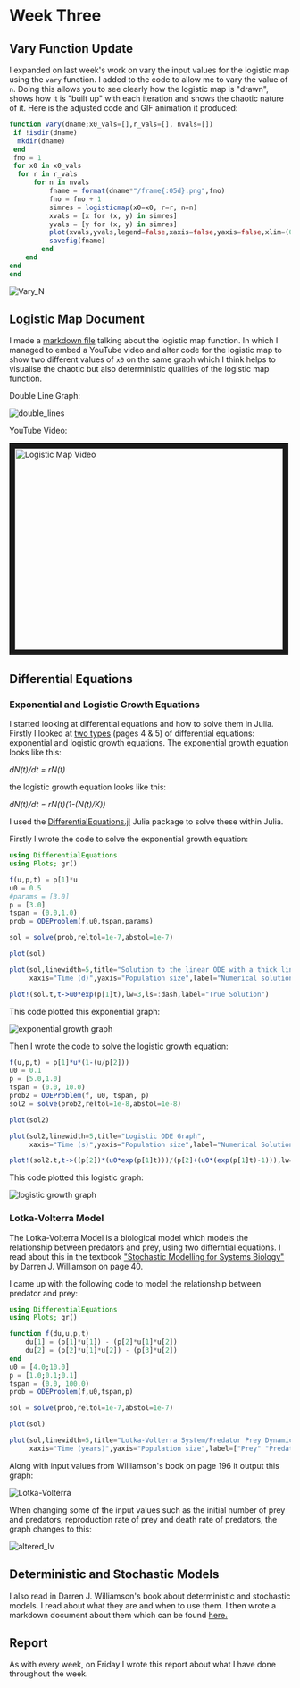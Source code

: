# Week Three

## Vary Function Update

I expanded on last week's work on vary the input values for the logistic map using the `vary` function. I added to the code to allow me to vary the value of `n`. Doing this allows you to see clearly how the logistic map is "drawn", shows how it is "built up" with each iteration and shows the chaotic nature of it. Here is the adjusted code and GIF animation it produced:

```julia
function vary(dname;x0_vals=[],r_vals=[], nvals=[])
 if !isdir(dname)
  mkdir(dname)
 end
 fno = 1
 for x0 in x0_vals
  for r in r_vals
      for n in nvals
          fname = format(dname*"/frame{:05d}.png",fno)
          fno = fno + 1
          simres = logisticmap(x0=x0, r=r, n=n)
          xvals = [x for (x, y) in simres]
          yvals = [y for (x, y) in simres]
          plot(xvals,yvals,legend=false,xaxis=false,yaxis=false,xlim=(0,1),ylim=(0,1));
          savefig(fname)
        end
    end
end
end
```

![Vary_N](../../code/week_two-graph_animation/frames_n/output.gif)

## Logistic Map Document

I made a [markdown file](https://github.com/lwlss/MacPherson_2020/blob/master/markdown/logistic_maps.md) talking about the logistic map function. In which I managed to embed a YouTube video and alter code for the logistic map to show two different values of `x0` on the same graph which I think helps to visualise the chaotic but also deterministic qualities of the logistic map function.

Double Line Graph:

![double_lines](../../images/double_lines.png)

YouTube Video:

<a href="http://www.youtube.com/watch?feature=player_embedded&v=ovJcsL7vyrkE
" target="_blank"><img src="http://img.youtube.com/vi/ovJcsL7vyrk/0.jpg"
alt="Logistic Map Video" width="480" height="360" border="10" /></a>

## Differential Equations

### Exponential and Logistic Growth Equations

I started looking at differential equations and how to solve them in Julia. Firstly I looked at [two types](https://lwlss.net/talks/MathModel.pdf) (pages 4 & 5) of differential equations: exponential and logistic growth equations. The exponential growth equation looks like this:

*dN(t)/dt = rN(t)*

the logistic growth equation looks like this:

*dN(t)/dt = rN(t)(1-(N(t)/K))*

I used the [DifferentialEquations.jl](https://diffeq.sciml.ai/stable/) Julia package to solve these within Julia.

Firstly I wrote the code to solve the exponential growth equation:

```julia
using DifferentialEquations
using Plots; gr()

f(u,p,t) = p[1]*u
u0 = 0.5
#params = [3.0]
p = [3.0]
tspan = (0.0,1.0)
prob = ODEProblem(f,u0,tspan,params)

sol = solve(prob,reltol=1e-7,abstol=1e-7)

plot(sol)

plot(sol,linewidth=5,title="Solution to the linear ODE with a thick line",
     xaxis="Time (d)",yaxis="Population size",label="Numerical solution")

plot!(sol.t,t->u0*exp(p[1]t),lw=3,ls=:dash,label="True Solution")
```

This code plotted this exponential graph:

![exponential growth graph](../../images/exponential_growth.png)

Then I wrote the code to solve the logistic growth equation:

```julia
f(u,p,t) = p[1]*u*(1-(u/p[2]))
u0 = 0.1
p = [5.0,1.0]
tspan = (0.0, 10.0)
prob2 = ODEProblem(f, u0, tspan, p)
sol2 = solve(prob2,reltol=1e-8,abstol=1e-8)

plot(sol2)

plot(sol2,linewidth=5,title="Logistic ODE Graph",
     xaxis="Time (s)",yaxis="Population size",label="Numerical Solution", legend=:bottomright)

plot!(sol2.t,t->((p[2])*(u0*exp(p[1]t)))/(p[2]+(u0*(exp(p[1]t)-1))),lw=3,ls=:dash,label="True Solution")
```

This code plotted this logistic graph:

![logistic growth graph](../../images/logistic_growth.png)

### Lotka-Volterra Model

The Lotka-Volterra Model is a biological model which models the relationship between predators and prey, using two differntial equations. I read about this in the textbook ["Stochastic Modelling for Systems Biology"](https://mail-attachment.googleusercontent.com/attachment/u/1/?ui=2&ik=709cc05d41&attid=0.1&permmsgid=msg-f:1672754042712343355&th=1736d0f07077c33b&view=att&disp=inline&realattid=f_kcuq0isz0&saddbat=ANGjdJ-RlzsDz6fzOS11dVAZX9t19U0OuJOcs07zRwnstB7wQVZqec-xGIFnMMbLNoh3NCOtSdApldlZPPM27hxoKb87GTVFj2eQEc_Fg49B7qBtfE0HQ09cy1iD8E_wMcV6hNmKjkQ2G5zqIhOK3SqVNhnUcJ9uM7nivONm9Y3QGC0QuPllc0z_j4NKc70Gs9_IPBfDgWfVJBvoujDYo_NNLI9PM39y-M2S_y_RszMfxBL6_cySk8jlOBtQs7k0IGSK61nPxyL3kA5Z6clHW-RvfHApIEozBHgn1SFS5qqDS-ilYVNa9Ma-pEm1GCEPvQZr-fFlc9GpoeVia1hYG70oEo-XOSRBjR_0DpqrVAUs7V1YBw5pAMxlu3___f3xD5mL7WPgiQ3SYaMiKzTZ1EQgiYch_B-sZ6fwkMLeWlZ6X-pXbny5G8D96BGQ28fXL1Z9yLB5jDby8BQ_f_BdAntWHE36HjidYC13XuGCQzW1JMmS_-rRMwPlWAZR78qK5I-lCcnjatinA1ZMn80euLx7CwJag7Jgt2P2Sn2wz4Xtpn1JtcRpoJtzjaofsK3jaNqA5piZEV34mMgXMuN6DknINknskv36mNvVwivvc22ww24L8-gYYxy3uTm96-4xHBvh_Rt_KErNd5QHg8nyWS2jD83dQIXpOuz42AvX38bhxrZCiam_3-7ahhe2awc) by Darren J. Williamson on page 40.

I came up with the following code to model the relationship between predator and prey:

```julia
using DifferentialEquations
using Plots; gr()

function f(du,u,p,t)
    du[1] = (p[1]*u[1]) - (p[2]*u[1]*u[2])
    du[2] = (p[2]*u[1]*u[2]) - (p[3]*u[2])
end
u0 = [4.0;10.0]
p = [1.0;0.1;0.1]
tspan = (0.0, 100.0)
prob = ODEProblem(f,u0,tspan,p)

sol = solve(prob,reltol=1e-7,abstol=1e-7)

plot(sol)

plot(sol,linewidth=5,title="Lotka-Volterra System/Predator Prey Dynamics",
     xaxis="Time (years)",yaxis="Population size",label=["Prey" "Predator"], legend =:topright)
```

Along with input values from Williamson's book on page 196 it output this graph:

![Lotka-Volterra](../../images/lotka_volterra.png)

When changing some of the input values such as the initial number of prey and predators, reproduction rate of prey and death rate of predators, the graph changes to this:

![altered_lv](../../images/altered_lv.png)


## Deterministic and Stochastic Models

I also read in Darren J. Williamson's book about deterministic and stochastic models. I read about what they are and when to use them. I then wrote a markdown document about them which can be found [here.](https://github.com/lwlss/MacPherson_2020/blob/master/markdown/deterministic_and_stochastic_models.md)

## Report

As with every week, on Friday I wrote this report about what I have done throughout the week.
